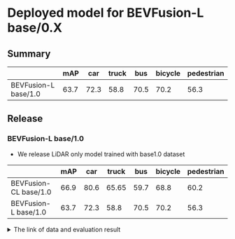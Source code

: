 # Deployed model for BEVFusion-L base/0.X
## Summary

|                       | mAP  | car  | truck | bus  | bicycle | pedestrian |
| --------------------- | ---- | ---- | ----- | ---- | ------- | ---------- |
| BEVFusion-L base/1.0 | 63.7 |  72.3 | 58.8  | 70.5 | 70.2    | 56.3       |

## Release

### BEVFusion-L base/1.0

- We release LiDAR only model trained with base1.0 dataset

|                       | mAP  | car  | truck | bus  | bicycle | pedestrian |
| --------------------- | ---- | ---- | ----- | ---- | ------- | ---------- |
| BEVFusion-CL base/1.0 | 66.9 |  80.6 | 65.65 | 59.7 | 68.8    | 60.2       |
| BEVFusion-L base/1.0  | 63.7 |  72.3 | 58.8  | 70.5 | 70.2    | 56.3       |

<details>
<summary> The link of data and evaluation result </summary>

- model
  - Training dataset: DB JPNTAXI v1.0 + DB JPNTAXI v2.0 + DB JPNTAXI v3.0 + DB GSM8 v1.0 + DB J6 v1.0 (total frames: 34,137)
  - [Config file path](https://github.com/tier4/AWML/blob/249ebfe5cff685c0911c664ea1ef2b855cc6b52f/projects/BEVFusion/configs/t4dataset/bevfusion_lidar_voxel_second_secfpn_1xb1_t4xx1.py)
  - Training results [model-zoo]
    - [logs.zip](https://download.autoware-ml-model-zoo.tier4.jp/autoware-ml/models/bevfusion/bevfusion-l/t4base/v1.0/logs.zip)
    - [checkpoint_best.pth](https://download.autoware-ml-model-zoo.tier4.jp/autoware-ml/models/bevfusion/bevfusion-l/t4base/v1.0/best_NuScenes_metric_T4Metric_mAP_epoch_24.pth)
    - [checkpoint_latest.pth](https://download.autoware-ml-model-zoo.tier4.jp/autoware-ml/models/bevfusion/bevfusion-l/t4base/v1.0/epoch_50.pth)
    - [config.py](https://download.autoware-ml-model-zoo.tier4.jp/autoware-ml/models/bevfusion/bevfusion-l/t4base/v1.0/bevfusion_lidar_voxel_second_secfpn_l4_2xb4_base_1.0.py)
  - train time: NVIDIA A100 80GB * 2 * 40 epochs = 4.5 days
  - Evaluation result with test-dataset: DB JPNTAXI v1.0 + DB JPNTAXI v2.0 + DB JPNTAXI v3.0 + DB GSM8 v1.0 + DB J6 v1.0 (total frames: 1,394):

| class_name | mAP  | AP@0.5m | AP@1.0m | AP@2.0m | AP@4.0m |
| ---- | ---- | ---- | ---- | ---- | ---- |
| car        | 72.3 | 56.5    | 72.6    | 78.8    | 81.3    |
| truck      | 58.8 | 27.7    | 56.4    | 71.5    | 79.5    |
| bus        | 70.5 | 42.9    | 71.0    | 83.0    | 85.4    |
| bicycle    | 70.2 | 66.4    | 71.0    | 71.4    | 71.9    |
| pedestrian | 56.3 | 46.8    | 53.5    | 59.8    | 65.0    |

</details>
